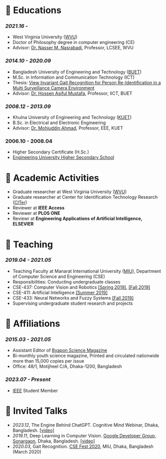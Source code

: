 
# 📖 Educations
### *2021.16 -*
- West Virginia University ([WVU](https://www.wvu.edu))
- Doctor of Philosophy degree in computer engineering (CE)
- Advisor: [Dr. Nasser M. Nasrabadi](https://nassernasrabadi.faculty.wvu.edu/), Professor, LCSEE, WVU


### *2014.10 - 2020.09*
- Bangladesh University of Engineering and Technology ([BUET](https://www.buet.ac.bd/web/))
- M.Sc. in Information and Communication Technology (ICT) 
- Thesis: [View Invariant Gait Recognition for Person Re-Identification in a Multi Surveillance Camera Environment](http://lib.buet.ac.bd:8080/xmlui/handle/123456789/5880)
- Advisor: [Dr. Hossen Asiful Mustafa](https://iict.buet.ac.bd/?page_id=54), Professor, IICT, BUET


### *2008.12 - 2013.09* 
- Khulna University of Engineering and Technology ([KUET](https://kuet.ac.bd/))
- B.Sc. in Electrical and Electronic Engineering
- Advisor: [Dr. Mohiuddin Ahmad](https://kuet.ac.bd/eee/ahmad/), Professor, EEE, KUET

### 2006.10 - 2008.04 
- Higher Secondary Certificate (H.Sc.)
- [Engineering University Higher Secondary School](https://www.eusc.edu.bd/)


<!---
# 💻 Internships>
- *2019.05 - 2020.02*, [EnjoyMusic](https://enjoymusic.ai/), Hangzhou.
- *2019.02 - 2019.05*, [YiWise](https://www.yiwise.com/), Hangzhou.
- *2018.08 - 2019.02*, [MSRA, machine learning Group](https://www.microsoft.com/en-us/research/group/
-->

# 💬 Academic Activities
- Graduate researcher at West Virginia University ([WVU](https://www.wvu.edu)) 
- Graduate researcher at Center for Identification Technology Research ([CITer](https://citer.clarkson.edu/)) 
- Reviewer at **IEEE Access**
- Reviewer at **PLOS ONE**
- Reviewr at **Engineering Applications of Artificial Intelligence, ELSEVIER**


# 💬 Teaching
### *2019.04 - 2021.05*
-   Teaching Faculty at Manarat International University ([MIU](https://manarat.ac.bd/)), Department of Computer Science and Engineering (CSE)
-   Responsibilities: Conducting undergraduate classes
-   CSE-437: Computer Vision and Robotics [\[Spring 2019\]](https://github.com/Mahedi-61/MIU_Spring_2019/tree/master/CSE-437), [\[Fall 2019\]](https://github.com/Mahedi-61/MIU_Fall_2019/tree/master/CSE-437)
-   CSE-411: Artificial Intelligence [\[Summer 2019\]](https://github.com/Mahedi-61/MIU_CS_411)
-   CSE-433: Neural Networks and Fuzzy Systems [\[Fall 2019\]](https://github.com/Mahedi-61/MIU_Fall_2019/tree/master/CSE-433)
-   Supervising undergraduate student research and projects


# 💬 Affiliations
### *2015.03 - 2021.05*
- Assistant Editor of [Byapon Science Magazine](https://www.byapon.com/)
- Bi-monthly youth science magazine, Printed and circulated nationwide more than 15,000 copies per issue
- Office: 48/1, Motijheel C/A, Dhaka-1200, Bangladesh 

### *2023.07 - Present*
- [IEEE](https://www.ieee.org/) Student Member


# 💬 Invited Talks
- *2023.12*, The Engine Behind ChatGPT. Cognitive Mind Webinar, Dhaka, Bangladesh. [\[video\]](https://www.youtube.com/watch?v=4kKIq80CJzc)
- *2019.11*, Deep Learning in Computer Vision. [Google Developer Group, Sonargaon](https://gdg.community.dev/gdg-sonargaon/), Dhaka, Bangladesh. [\[video\]](https://www.youtube.com/watch?v=d6m7WHGOeho)
- *2020.03*, Gait Recognition. [CSE Fest 2020](http://www.cse.manarat.ac.bd/csefest20/), MIU, Dhaka, Bangladesh (March 2020)
